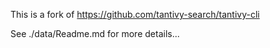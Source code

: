 
This is a fork of
https://github.com/tantivy-search/tantivy-cli

See ./data/Readme.md for more details...
